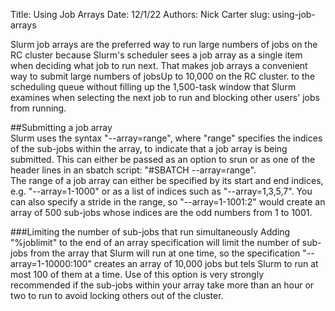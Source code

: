 Title: Using Job Arrays
Date: 12/1/22
Authors: Nick Carter
slug: using-job-arrays

Slurm job arrays are the preferred way to run large numbers of jobs on the RC cluster because Slurm's scheduler sees a job array as a single item when deciding what job to run next.  That makes job arrays a convenient way to submit large numbers of jobs<span class="marginnote">Up to 10,000 on the RC cluster.</span> to the scheduling queue without filling up the 1,500-task window that Slurm examines when selecting the next job to run and blocking other users' jobs from running.

##Submitting a job array  
Slurm uses the syntax "--array=range", where "range" specifies the indices of the sub-jobs within the array, to indicate that a job array is being submitted.  This can either be passed as an option to srun or as one of the header lines in an sbatch script: "\#SBATCH --array=range".  
The range of a job array can either be specified by its start and end indices, e.g. "--array=1-1000" or as a list of indices such as "--array=1,3,5,7".  You can also specify a stride in the range, so "--array=1-1001:2" would create an array of 500 sub-jobs whose indices are the odd numbers from 1 to 1001.

###Limiting the number of sub-jobs that run simultaneously
Adding "%joblimit" to the end of an array specification will limit the number of sub-jobs from the array that Slurm will run at one time, so the specification "--array=1-10000:100" creates an array of 10,000 jobs but tels Slurm to run at most 100 of them at a time.   Use of this option is very strongly recommended if the sub-jobs within your array take more than an hour or two to run to avoid locking others out of the cluster.



